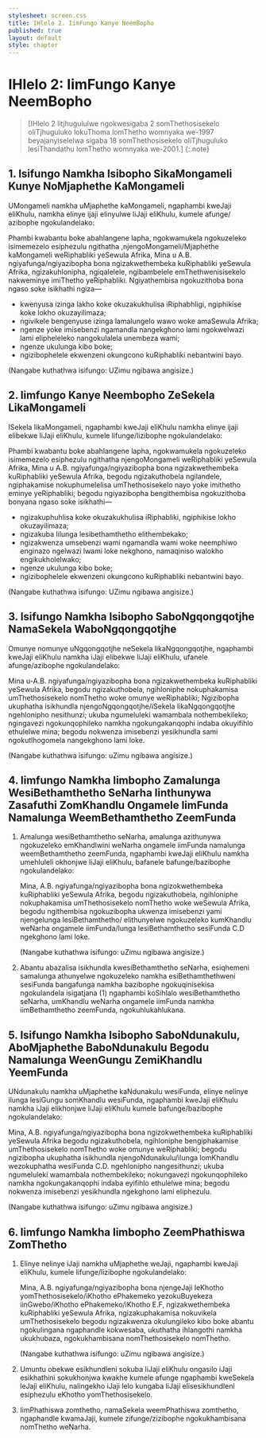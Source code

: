 ```yaml
---
stylesheet: screen.css
title: IHlelo 2. IimFungo Kanye NeemBopho
published: true
layout: default
style: chapter
---
```


# IHlelo 2: IimFungo Kanye NeemBopho


> [IHlelo 2 litjhugululwe ngokwesigaba 2 somThethosisekelo oliTjhuguluko lokuThoma lomThetho womnyaka we-1997 beyajanyiselelwa sigaba 18 somThethosisekelo oliTjhuguluko lesiThandathu lomThetho womnyaka we-2001.]
{:.note}

## 1. Isifungo Namkha Isibopho SikaMongameli Kunye NoMjaphethe KaMongameli

UMongameli namkha uMjaphethe kaMongameli, ngaphambi kweJaji eliKhulu, namkha elinye ijaji elinyulwe liJaji eliKhulu, kumele afunge/ azibophe ngokulandelako:

Phambi kwabantu boke abahlangene lapha, ngokwamukela ngokuzeleko isimemezelo esiphezulu ngithatha ,njengoMongameli/Mjaphethe kaMongameli weRiphabliki yeSewula Afrika, Mina u A.B. ngiyafunga/ngiyazibopha bona ngizakwethembeka kuRiphabliki yeSewula Afrika, ngizakuhlonipha, ngiqalelele, ngibambelele emThethwenisisekelo nakweminye imiThetho yeRiphabliki. Ngiyathembisa ngokuzithoba bona ngaso soke isikhathi ngiza—

*	kwenyusa izinga lakho koke okuzakukhulisa iRiphabhligi, ngiphikise koke lokho okuzayilimaza;
*	ngivikele bengenyuse izinga lamalungelo wawo woke amaSewula Afrika;
*	ngenze yoke imisebenzi ngamandla nangekghono lami ngokwelwazi lami elipheleleko nangokulalela unembeza wami;
*	ngenze ukulunga kibo boke;
*	ngizibophelele ekwenzeni okungcono kuRiphabliki nebantwini bayo.

(Nangabe kuthathwa isifungo: UZimu ngibawa angisize.)

## 2. Iimfungo Kanye Neembopho ZeSekela LikaMongameli

ISekela likaMongameli, ngaphambi kweJaji eliKhulu namkha elinye ijaji elibekwe liJaji eliKhulu, kumele lifunge/lizibophe ngokulandelako:

Phambi kwabantu boke abahlangene lapha, ngokwamukela ngokuzeleko isimemezelo esiphezulu ngithatha njengoMongameli weRiphabliki yeSewula Afrika, Mina u A.B. ngiyafunga/ngiyazibopha bona ngizakwethembeka kuRiphabliki yeSewula Afrika, begodu ngizakuthobela ngilandele, ngiphakamise nokuphumelelisa umThethosisekelo nayo yoke imithetho eminye yeRiphabliki; begodu ngiyazibopha bengithembisa ngokuzithoba bonyana ngaso soke isikhathi—

*	ngizakuphuhlisa koke okuzakukhulisa iRiphabliki, ngiphikise lokho okuzayilimaza;
*	ngizakuba lilunga lesibethamthetho elithembekako;
*	ngizakwenza umsebenzi wami ngamandla wami woke neemphiwo enginazo ngelwazi lwami loke nekghono, namaqiniso walokho engikukholelwako;
*	ngenze ukulunga kibo boke;
*	ngizibophelele ekwenzeni okungcono kuRiphabliki nebantwini bayo.

(Nangabe kuthathwa isifungo: UZimu ngibawa angisize.)

## 3. Isifungo Namkha Isibopho SaboNgqongqotjhe NamaSekela WaboNgqongqotjhe

Omunye nomunye uNgqongqotjhe neSekela likaNgqongqotjhe, ngaphambi kweJaji eliKhulu namkha iJaji elibekwe liJaji eliKhulu, ufanele afunge/azibophe ngokulandelako: 

Mina u-A.B. ngiyafunga/ngiyazibopha bona ngizakwethembeka kuRiphabliki yeSewula Afrika, begodu ngizakuthobela, ngihloniphe nokuphakamisa umThethosisekelo nomThetho woke omunye weRiphabliki; Ngizibopha ukuphatha isikhundla njengoNgqongqotjhe/iSekela likaNgqongqotjhe ngehlonipho nesithunzi; ukuba ngumeluleki wamambala nothembekileko; ngingavezi ngokunqophileko namkha ngokungakanqophi indaba okuyifihlo ethulelwe mina; begodu nokwenza imisebenzi yesikhundla sami ngokutlhogomela nangekghono lami loke.

(Nangabe kuthathwa isifungo: uZimu ngibawa angisize.)

## 4.  Iimfungo Namkha Iimbopho Zamalunga WesiBethamthetho SeNarha Iinthunywa Zasafuthi ZomKhandlu Ongamele IimFunda Namalunga WeemBethamthetho ZeemFunda

1.	Amalunga wesiBethamthetho seNarha, amalunga azithunywa ngokuzeleko emKhandlwini weNarha ongamele iimFunda namalunga weemBethamthetho zeemFunda, ngaphambi kweJaji eliKhulu namkha umehluleli okhonjwe liJaji eliKhulu, bafanele bafunge/bazibophe ngokulandelako:

	Mina, A.B. ngiyafunga/ngiyazibopha bona ngizokwethembeka kuRiphabliki yeSewula Afrika, begodu ngizakuthobela, ngihloniphe nokuphakamisa umThethosisekelo nomThetho woke weSewula Afrika, begodu ngithembisa ngokuzibopha ukwenza imisebenzi yami njengelunga lesiBethamthetho/  elithunyelwe ngokuzeleko kumKhandlu weNarha ongamele iimFunda/lunga lesiBethamthetho sesiFunda C.D ngekghono lami loke.

	(Nangabe kuthathwa isifungo: uZimu ngibawa angisize.)

2.	Abantu abazalisa isikhundla kwesiBethamthetho seNarha, esiqhemeni samalunga athunyelwe ngokuzeleko namkha esiBethamthethweni sesiFunda bangafunga namkha bazibophe ngokuqinisekisa ngokulandela isigatjana (1)  ngaphambi koSihlalo wesiBethamthetho seNarha, umKhandlu weNarha ongamele iimFunda namkha iimBethamthetho zeemFunda, ngokuhlukahlukana.

## 5. Isifungo Namkha Isibopho SaboNdunakulu, AboMjaphethe BaboNdunakulu Begodu Namalunga WeenGungu ZemiKhandlu YeemFunda

UNdunakulu namkha uMjaphethe kaNdunakulu wesiFunda, elinye nelinye ilunga lesiGungu somKhandlu wesiFunda, ngaphambi kweJaji eliKhulu namkha iJaji elikhonjwe liJaji eliKhulu kumele bafunge/bazibophe ngokulandelako:

Mina, A.B. ngiyafunga/ngiyazibopha bona ngizokwethembeka kuRiphabliki yeSewula Afrika begodu ngizakuthobela, ngihloniphe bengiphakamise umThethosisekelo nomThetho woke omunye weRiphabliki; begodu ngizibopha ukuphatha isikhundla njengoNdunakulu/ilunga lomKhandlu wezokuphatha wesiFunda C.D. ngehlonipho nangesithunzi; ukuba ngumeluleki wamambala nothembekileko; nokungavezi ngokunqophileko namkha ngokungakanqophi indaba eyifihlo ethulelwe mina; begodu nokwenza imisebenzi yesikhundla ngekghono lami eliphezulu.

(Nangabe kuthathwa isifungo: uZimu ngibawa angisize.)

## 6. Iimfungo Namkha Iimbopho ZeemPhathiswa ZomThetho

1.	Elinye nelinye iJaji namkha uMjaphethe weJaji, ngaphambi kweJaji eliKhulu, kumele lifunge/lizibophe ngokulandelako:

    Mina, A.B. ngiyafunga/ngiyazibopha bona njengeJaji leKhotho yomThethosisekelo/iKhotho ePhakemeko yezokuBuyekeza iinGwebo/iKhotho ePhakemeko/iKhotho E.F, ngizakwethembeka kuRiphabliki yeSewula Afrika, ngizakuphakamisa nokuvikela umThethosisekelo begodu ngizakwenza okulungileko kibo boke abantu ngokulingana ngaphandle kokwesaba, ukuthatha ihlangothi namkha ukukhubaza, ngokukhambisana nomThethosisekelo nomThetho.

    (Nangabe kuthathwa isifungo: uZimu ngibawa angisize.)

2.	Umuntu obekwe esikhundleni sokuba liJaji eliKhulu ongasilo iJaji esikhathini sokukhonjwa kwakhe kumele afunge ngaphambi kweSekela leJaji eliKhulu, nalingekho iJaji lelo kungaba liJaji elisesikhundleni esiphezulu eKhotho yomThethosisekelo.
3.	IimPhathiswa zomthetho, namaSekela weemPhathiswa zomthetho, ngaphandle kwamaJaji, kumele zifunge/zizibophe ngokukhambisana nomThetho weNarha.
